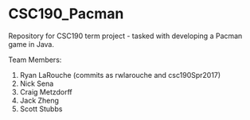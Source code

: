 # CSC190_Pacman
Repository for CSC190 term project - tasked with developing a Pacman game in Java.

Team Members:
1) Ryan LaRouche (commits as rwlarouche and csc190Spr2017)
2) Nick Sena
3) Craig Metzdorff
4) Jack Zheng
5) Scott Stubbs
